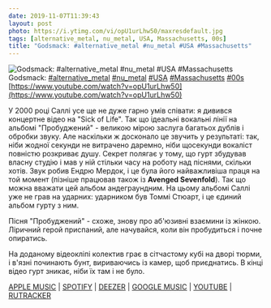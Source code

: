 ```yaml
---
date: 2019-11-07T11:39:43
layout: post
photo: https://i.ytimg.com/vi/opU1urLhw50/maxresdefault.jpg
tags: [alternative_metal, nu_metal, USA, Massachusetts, 00s]
title: "Godsmack: #alternative_metal #nu_metal #USA #Massachusetts"
---
```

![Godsmack: #alternative_metal #nu_metal #USA #Massachusetts](https://i.ytimg.com/vi/opU1urLhw50/maxresdefault.jpg)
Godsmack: [#alternative_metal](/tags/#alternative_metal) [#nu_metal](/tags/#nu_metal) [#USA](/tags/#USA) [#Massachusetts](/tags/#Massachusetts) [#00s](/tags/#00s) [https://www.youtube.com/watch?v=opU1urLhw50](https://www.youtube.com/watch?v=opU1urLhw50)

У 2000 році Саллі усе ще не дуже гарно умів співати: я дивився концертне відео на &quot;Sick of Life&quot;. Так що ідеальні вокальні лінії на альбомі &quot;Пробуджений&quot; - великою мірою заслуга багатьох дублів і обробки звуку. Але наскільки ж досконало це звучить у результаті: так, ніби жодної секунди не витрачено даремно, ніби щосекунди вокаліст повністю розкриває душу. Секрет полягає у тому, що гурт збудував власну студію і мав у ній стільки часу на роботу над піснями, скільки хотів. Звук робив Ендрю Мердок, і це була його найважливіша праця на той момент (пізніше працював також із **Avenged Sevenfold**). Так що можна вважати цей альбом андеграундним. На цьому альбомі Саллі уже не грав на ударних: ударником був Томмі Стюарт, і це єдиний альбом гурту з ним. 

Пісня &quot;Пробуджений&quot; - схоже, знову про аб&#39;юзивні взаємини із жінкою. Ліричний герой приспаний, але начувайся, коли він пробудиться і почне опиратись.

На доданому відеокліпі колектив грає в сітчастому кубі на дворі тюрми, і в&#39;язні починають бунт, вириваючись із камер, щоб приєднатись. В кінці відео гурт зникає, ніби їх там і не було.

[APPLE MUSIC](https://music.apple.com/us/album/awake/1440889657) \| [SPOTIFY](https://open.spotify.com/album/4cdSCBQs9oYKKDN1gLpH8n) \| [DEEZER](https://www.deezer.com/en/album/15744144) \| [GOOGLE MUSIC](https://play.google.com/music/m/Bnttoxwy4o533vbgbdvrqyppchm?t=Awake_-_Godsmack) \| [YOUTUBE](https://www.youtube.com/playlist?list=OLAK5uy_mTWQ1cmO_3ZH7u3-g3kj14-BZ5qUTviSI) \| [RUTRACKER](https://rutracker.org/forum/viewtopic.php?t=4799104)